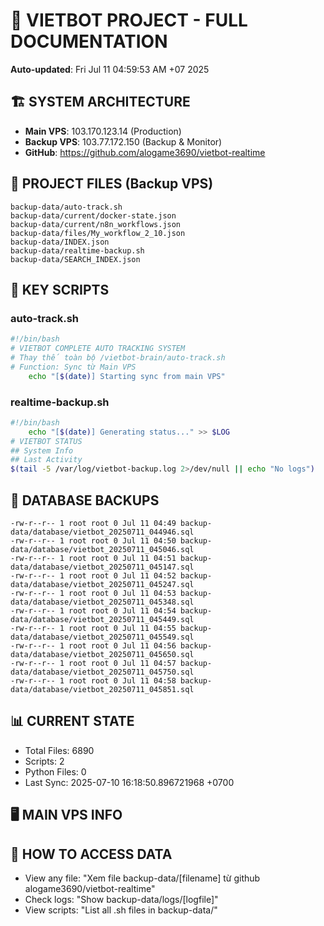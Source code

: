 # 🤖 VIETBOT PROJECT - FULL DOCUMENTATION
**Auto-updated**: Fri Jul 11 04:59:53 AM +07 2025

## 🏗️ SYSTEM ARCHITECTURE
- **Main VPS**: 103.170.123.14 (Production)
- **Backup VPS**: 103.77.172.150 (Backup & Monitor)
- **GitHub**: https://github.com/alogame3690/vietbot-realtime

## 📁 PROJECT FILES (Backup VPS)
```
backup-data/auto-track.sh
backup-data/current/docker-state.json
backup-data/current/n8n_workflows.json
backup-data/files/My_workflow_2_10.json
backup-data/INDEX.json
backup-data/realtime-backup.sh
backup-data/SEARCH_INDEX.json
```

## 🔧 KEY SCRIPTS
### auto-track.sh
```bash
#!/bin/bash
# VIETBOT COMPLETE AUTO TRACKING SYSTEM
# Thay thế toàn bộ /vietbot-brain/auto-track.sh
# Function: Sync từ Main VPS
    echo "[$(date)] Starting sync from main VPS"
```
### realtime-backup.sh
```bash
#!/bin/bash
    echo "[$(date)] Generating status..." >> $LOG
# VIETBOT STATUS
## System Info
## Last Activity
$(tail -5 /var/log/vietbot-backup.log 2>/dev/null || echo "No logs")
```

## 💾 DATABASE BACKUPS
```
-rw-r--r-- 1 root root 0 Jul 11 04:49 backup-data/database/vietbot_20250711_044946.sql
-rw-r--r-- 1 root root 0 Jul 11 04:50 backup-data/database/vietbot_20250711_045046.sql
-rw-r--r-- 1 root root 0 Jul 11 04:51 backup-data/database/vietbot_20250711_045147.sql
-rw-r--r-- 1 root root 0 Jul 11 04:52 backup-data/database/vietbot_20250711_045247.sql
-rw-r--r-- 1 root root 0 Jul 11 04:53 backup-data/database/vietbot_20250711_045348.sql
-rw-r--r-- 1 root root 0 Jul 11 04:54 backup-data/database/vietbot_20250711_045449.sql
-rw-r--r-- 1 root root 0 Jul 11 04:55 backup-data/database/vietbot_20250711_045549.sql
-rw-r--r-- 1 root root 0 Jul 11 04:56 backup-data/database/vietbot_20250711_045650.sql
-rw-r--r-- 1 root root 0 Jul 11 04:57 backup-data/database/vietbot_20250711_045750.sql
-rw-r--r-- 1 root root 0 Jul 11 04:58 backup-data/database/vietbot_20250711_045851.sql
```

## 📊 CURRENT STATE
- Total Files: 6890
- Scripts: 2
- Python Files: 0
- Last Sync: 2025-07-10 16:18:50.896721968 +0700

## 🖥️ MAIN VPS INFO


## 🚨 HOW TO ACCESS DATA
- View any file: "Xem file backup-data/[filename] từ github alogame3690/vietbot-realtime"
- Check logs: "Show backup-data/logs/[logfile]"
- View scripts: "List all .sh files in backup-data/"
